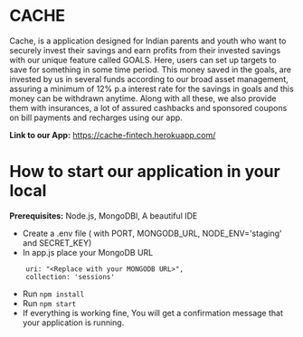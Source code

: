 # CACHE

Cache, is a application designed for Indian parents and youth who want to securely invest their savings and earn profits from their invested savings with our unique feature called GOALS. Here, users can set up targets to save for something in some time period. This money saved in the goals, are invested by us in several funds according to our broad asset management, assuring a minimum of 12% p.a interest rate for the savings in goals and this money can be withdrawn anytime. Along with all these, we also provide them with insurances, a lot of assured cashbacks and sponsored coupons on bill payments and recharges using our app. 

**Link to our App:** https://cache-fintech.herokuapp.com/

# How to start our application in your local

**Prerequisites:** Node.js, MongoDBl, A beautiful IDE

* Create a .env file ( with PORT, MONGODB_URL, NODE_ENV='staging' and SECRET_KEY) <br>
* In app.js place your MongoDB URL
```
    uri: "<Replace with your MONGODB URL>",
    collection: 'sessions'
```
* Run ```npm install```
* Run ```npm start```
* If everything is working fine, You will get a confirmation message that your application is running.

